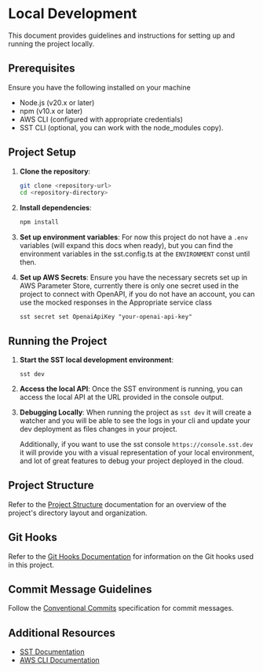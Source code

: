 # Local Development

This document provides guidelines and instructions for setting up and running the project locally.

## Prerequisites

Ensure you have the following installed on your machine

- Node.js (v20.x or later)
- npm (v10.x or later)
- AWS CLI (configured with appropriate credentials)
- SST CLI (optional, you can work with the node_modules copy).

## Project Setup

1. **Clone the repository**:
    ```bash
    git clone <repository-url>
    cd <repository-directory>
    ```

2. **Install dependencies**:
    ```bash
    npm install
    ```

3. **Set up environment variables**:
    For now this project do not have a `.env` variables (will expand this docs when ready), but you can find the 
    environment variables in the sst.config.ts at the `ENVIRONMENT` const until then.


4. **Set up AWS Secrets**:
    Ensure you have the necessary secrets set up in AWS Parameter Store, 
    currently there is only one secret used in the project to connect with OpenAPI, 
    if you do not have an account, you can use the mocked responses in the Appropriate service class
    ```
    sst secret set OpenaiApiKey "your-openai-api-key"
   ```

## Running the Project

1. **Start the SST local development environment**:
    ```
    sst dev
    ```

2. **Access the local API**:
    Once the SST environment is running, you can access the local API at the URL provided in the console output.

3. **Debugging Locally**:
   When running the project as `sst dev` it will create a watcher and you will
   be able to see the logs in your cli and update your dev deployment as files changes in your project.

   Additionally, if you want to use the sst console `https://console.sst.dev` it will
      provide you with a visual representation of your local environment, and lot of great features 
      to debug your project deployed in the cloud.

## Project Structure

Refer to the [Project Structure](docs/project-structure.md) documentation for an overview of the project's directory layout and organization.

## Git Hooks

Refer to the [Git Hooks Documentation](docs/git-hooks.md) for information on the Git hooks used in this project.

## Commit Message Guidelines

Follow the [Conventional Commits](https://www.conventionalcommits.org/en/v1.0.0/) specification for commit messages.

## Additional Resources

- [SST Documentation](https://docs.sst.dev/)
- [AWS CLI Documentation](https://docs.aws.amazon.com/cli/latest/userguide/cli-configure-files.html)
```
